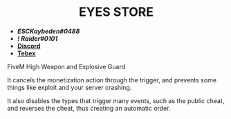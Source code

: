 <div align="center">
  <h1>EYES STORE</h1>
</div>

- **_ESCKaybeden#0488_**
- **_! Raider#0101_**
- [**Discord**](https://discord.gg/EkwWvFS)
- [**Tebex**](https://eyestore.tebex.io/)

FiveM High Weapon and Explosive Guard

It cancels the monetization action through the trigger, and prevents some things like exploit and your server crashing.

It also disables the types that trigger many events, such as the public cheat, and reverses the cheat, thus creating an automatic order.
